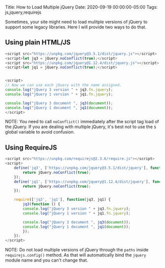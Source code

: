 Title: How to Load Multiple jQuery
Date: 2020-09-19 00:00:00-05:00
Tags: js,jquery,requirejs



Sometimes, your site might need to load mulitple versions of jQuery to support some legacy libraries. Here I will provide two ways to do that.

## Using plain HTML/JS

```js
<script src="https://unpkg.com/jquery@3.5.1/dist/jquery.js"></script>
<script>let jq3 = jQuery.noConflict(true);</script>
<script src="https://unpkg.com/jquery@1.12.4/dist/jquery.js"></script>
<script>let jq1 = jQuery.noConflict(true);</script>


<script>
// Now we can use each jQuery with the name assigned.
console.log("jQuery 3 version " + jq3.fn.jquery);
console.log("jQuery 1 version " + jq1.fn.jquery);

console.log("jQuery 3 document ", jq3(document));
console.log("jQuery 1 document ", jq1(document));
</script>
```

NOTE: You need to call `noConflict()` immediately after the script tag load of the jQuery. If you are dealing with multiple jQuery, it's best not to use the `$` global variable to avoid confusion.

## Using RequireJS

```js
<script src="https://unpkg.com/requirejs@2.3.6/require.js"></script>
<script>
	define('jq3', ['https://unpkg.com/jquery@3.5.1/dist/jquery'], function() {
		return jQuery.noConflict(true);
	});
	define('jq1', ['https://unpkg.com/jquery@1.12.4/dist/jquery'], function() {
		return jQuery.noConflict(true);
	});

	require(['jq3', 'jq1'], function(jq3, jq1) {
		jq3(function () {
		console.log("jQuery 3 version " + jq3.fn.jquery);
		console.log("jQuery 1 version " + jq1.fn.jquery);

		console.log("jQuery 3 document ", jq3(document));
		console.log("jQuery 1 document ", jq1(document));
		});
	});
</script>
```

NOTE: Do not load multiple versions of jQuery through the `paths` inside `requirejs.config()` method. As that will automatically bind the `jquery` module name and you can't change that.

